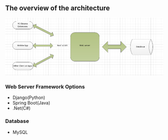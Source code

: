 ## The overview of the architecture
![could not find picture](https://github.com/yangyangxian/picsrepo/blob/master/techoverview.PNG?raw=true)
### Web Server Framework Options
* Django(Python)
* Spring Boot(Java)
* .Net(C#)

### Database
* MySQL
